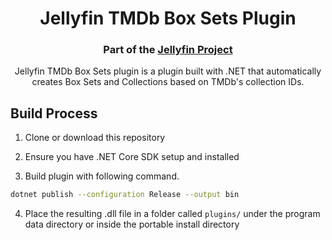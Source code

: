 <h1 align="center">Jellyfin TMDb Box Sets Plugin</h1>
<h3 align="center">Part of the <a href="https://jellyfin.media">Jellyfin Project</a></h3>

<p align="center">
Jellyfin TMDb Box Sets plugin is a plugin built with .NET that automatically creates Box Sets and Collections based on TMDb's collection IDs.

</p>

## Build Process

1. Clone or download this repository

2. Ensure you have .NET Core SDK setup and installed

3. Build plugin with following command.

```sh
dotnet publish --configuration Release --output bin
```

4. Place the resulting .dll file in a folder called ```plugins/``` under  the program data directory or inside the portable install directory

